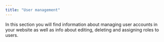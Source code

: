 ```yaml
---
title: "User management"
---
```


In this section you will find information about managing user accounts
in your website as well as info about editing, deleting and assigning
roles to users.
